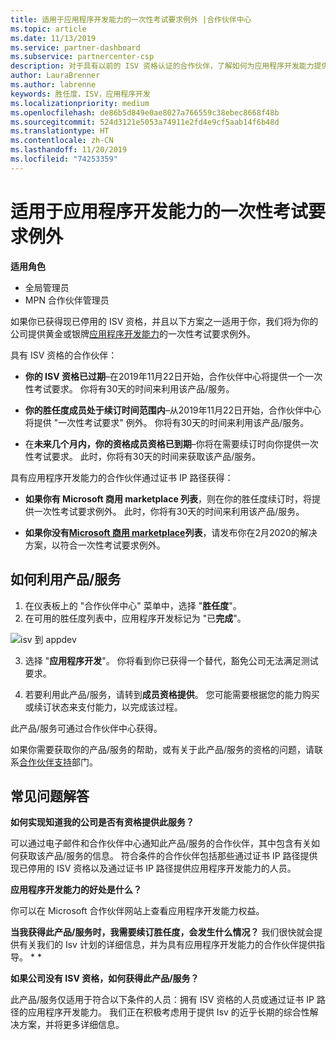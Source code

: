 ```yaml
---
title: 适用于应用程序开发能力的一次性考试要求例外 |合作伙伴中心
ms.topic: article
ms.date: 11/13/2019
ms.service: partner-dashboard
ms.subservice: partnercenter-csp
description: 对于具有以前的 ISV 资格认证的合作伙伴，了解如何为应用程序开发能力提供一次性考试需求豁免
author: LauraBrenner
ms.author: labrenne
keywords: 胜任度，ISV，应用程序开发
ms.localizationpriority: medium
ms.openlocfilehash: de86b5d849e0ae8027a766559c38ebec8668f48b
ms.sourcegitcommit: 524d3121e5053a74911e2fd4e9cf5aab14f6b48d
ms.translationtype: HT
ms.contentlocale: zh-CN
ms.lasthandoff: 11/20/2019
ms.locfileid: "74253359"
---
```

# <a name="one-time-exam-requirements-exemption-for-the-application-development-competency"></a>适用于应用程序开发能力的一次性考试要求例外

**适用角色**

- 全局管理员
- MPN 合作伙伴管理员

如果你已获得现已停用的 ISV 资格，并且以下方案之一适用于你，我们将为你的公司提供黄金或银牌[应用程序开发能力](https://partner.microsoft.com/membership/application-development-competency)的一次性考试要求例外。 

具有 ISV 资格的合作伙伴：

- **你的 ISV 资格已过期**–在2019年11月22日开始，合作伙伴中心将提供一个一次性考试要求。 你将有30天的时间来利用该产品/服务。 

- **你的胜任度成员处于续订时间范围内**–从2019年11月22日开始，合作伙伴中心将提供 "一次性考试要求" 例外。 你将有30天的时间来利用该产品/服务。 

- 在**未来几个月内，你的资格成员资格已到期**–你将在需要续订时向你提供一次性考试要求。 此时，你将有30天的时间来获取该产品/服务。

具有应用程序开发能力的合作伙伴通过证书 IP 路径获得：

- **如果你有 Microsoft 商用 marketplace 列表**，则在你的胜任度续订时，将提供一次性考试要求例外。 此时，你将有30天的时间来利用该产品/服务。

- **如果你没有[Microsoft 商用 marketplace](https://azure.microsoft.com/overview/commercial-marketplace/)列表**，请发布你在2月2020的解决方案，以符合一次性考试要求例外。

## <a name="how-to-take-advantage-of-your-offer"></a>如何利用产品/服务

1. 在仪表板上的 "合作伙伴中心" 菜单中，选择 "**胜任度**"。
2. 在可用的胜任度列表中，应用程序开发标记为 "已**完成**"。

![isv 到 appdev](images/appdev.png)

3. 选择 "**应用程序开发**"。 你将看到你已获得一个替代，豁免公司无法满足测试要求。 

4. 若要利用此产品/服务，请转到**成员资格提供**。 您可能需要根据您的能力购买或续订状态来支付能力，以完成该过程。 

此产品/服务可通过合作伙伴中心获得。

如果你需要获取你的产品/服务的帮助，或有关于此产品/服务的资格的问题，请联系[合作伙伴支持](https://partner.microsoft.com/Support)部门。 

## <a name="frequently-asked-questions"></a>常见问题解答

**如何实现知道我的公司是否有资格提供此服务？**

可以通过电子邮件和合作伙伴中心通知此产品/服务的合作伙伴，其中包含有关如何获取该产品/服务的信息。 符合条件的合作伙伴包括那些通过证书 IP 路径提供现已停用的 ISV 资格以及通过证书 IP 路径提供应用程序开发能力的人员。 

**应用程序开发能力的好处是什么？**

你可以在 Microsoft 合作伙伴网站上查看应用程序开发能力权益。 

**当我获得此产品/服务时，我需要续订胜任度，会发生什么情况？** 我们很快就会提供有关我们的 Isv 计划的详细信息，并为具有应用程序开发能力的合作伙伴提供指导。 * *  

**如果公司没有 ISV 资格，如何获得此产品/服务？**

此产品/服务仅适用于符合以下条件的人员：拥有 ISV 资格的人员或通过证书 IP 路径的应用程序开发能力。 我们正在积极考虑用于提供 Isv 的近乎长期的综合性解决方案，并将更多详细信息。 


